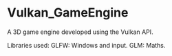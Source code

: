 # Vulkan_GameEngine
A 3D game engine developed using the Vulkan API.

Libraries used:
GLFW: Windows and input.
GLM: Maths.
